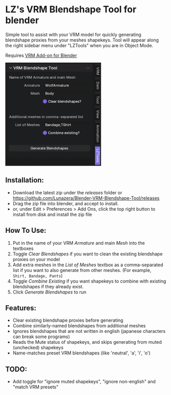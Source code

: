 # LZ's VRM Blendshape Tool for blender

Simple tool to assist with your VRM model for quickly generating blendshape proxies from your meshes shapekeys.
Tool will appear along the right sidebar menu under "LZTools" when you are in Object Mode.

Requires [VRM Add-on for Blender](https://vrm-addon-for-blender.info/en-us/)

![Screenshot of the add on window in blender](example_image.png "VRM Blendshape Tool Example")

## Installation:
- Download the latest zip under the *releases* folder or https://github.com/Lunazera/Blender-VRM-Blendshape-Tool/releases
- Drag the zip file into blender, and accept to install.
- or, under Edit > Preferences > Add Ons, click the top right button to install from disk and install the zip file

## How To Use:
1. Put in the name of your VRM *Armature* and main *Mesh* into the textboxes
2. Toggle *Clear Blendshapes* if you want to clean the existing blendshape proxies on your model
3. Add extra meshes in the *List of Meshes* textbox as a comma-separated list if you want to also generate from other meshes. (For example, `Shirt, Bandage, Pants`)
4. Toggle *Combine Existing* if you want shapekeys to combine with existing blendshapes if they already exist.
5. Click *Generate Blendshapes* to run

## Features:
- Clear existing blendshape proxies before generating
- Combine similarly-named blendshapes from additional meshes
- Ignores blendshapes that are not written in english (japanese characters can break some programs)
- Reads the Mute status of shapekeys, and skips generating from muted (unchecked) shapekeys
- Name-matches preset VRM blendshapes (like 'neutral', 'a', 'i', 'o')

## TODO:
- Add toggle for "ignore muted shapekeys", "ignore non-english" and "match VRM presets"
